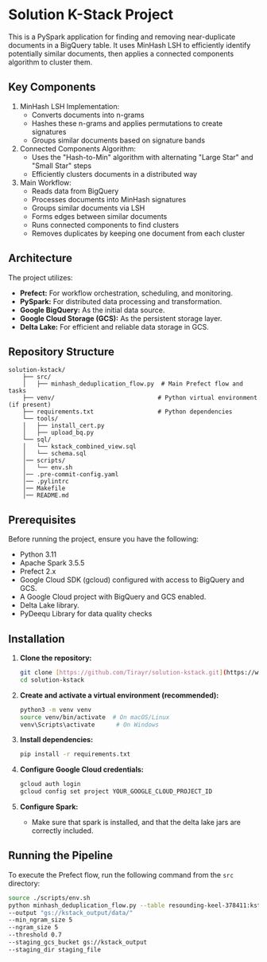 # Solution K-Stack Project

This is a PySpark application for finding and removing near-duplicate documents in a BigQuery table. It uses MinHash LSH to efficiently identify potentially similar documents, then applies a connected components algorithm to cluster them.
## Key Components
1. MinHash LSH Implementation:
    * Converts documents into n-grams
    * Hashes these n-grams and applies permutations to create signatures
    * Groups similar documents based on signature bands
2. Connected Components Algorithm:
   * Uses the "Hash-to-Min" algorithm with alternating "Large Star" and "Small Star" steps
   * Efficiently clusters documents in a distributed way
3. Main Workflow:
   * Reads data from BigQuery
   * Processes documents into MinHash signatures
   * Groups similar documents via LSH
   * Forms edges between similar documents
   * Runs connected components to find clusters
   * Removes duplicates by keeping one document from each cluster

## Architecture

The project utilizes:

* **Prefect:** For workflow orchestration, scheduling, and monitoring.
* **PySpark:** For distributed data processing and transformation.
* **Google BigQuery:** As the initial data source.
* **Google Cloud Storage (GCS):** As the persistent storage layer.
* **Delta Lake:** For efficient and reliable data storage in GCS.

## Repository Structure

    solution-kstack/
        ├── src/
        │   ├── minhash_deduplication_flow.py  # Main Prefect flow and tasks
        ├── venv/                             # Python virtual environment (if present)
        ├── requirements.txt                  # Python dependencies
        └── tools/
        │   ├── install_cert.py
        │   ├── upload_bq.py
        └── sql/
        │   └── kstack_combined_view.sql
        │   └── schema.sql
        │── scripts/
        │   └── env.sh
        │── .pre-commit-config.yaml
        │── .pylintrc
        │── Makefile
        │── README.md

## Prerequisites

Before running the project, ensure you have the following:

* Python 3.11
* Apache Spark 3.5.5
* Prefect 2.x
* Google Cloud SDK (gcloud) configured with access to BigQuery and GCS.
* A Google Cloud project with BigQuery and GCS enabled.
* Delta Lake library.
* PyDeequ Library for data quality checks

## Installation

1.  **Clone the repository:**

    ```bash
    git clone [https://github.com/Tirayr/solution-kstack.git](https://www.google.com/search?q=https://github.com/Tirayr/solution-kstack.git)
    cd solution-kstack
    ```

2.  **Create and activate a virtual environment (recommended):**

    ```bash
    python3 -m venv venv
    source venv/bin/activate  # On macOS/Linux
    venv\Scripts\activate      # On Windows
    ```

3.  **Install dependencies:**

    ```bash
    pip install -r requirements.txt
    ```

4.  **Configure Google Cloud credentials:**

    ```bash
    gcloud auth login
    gcloud config set project YOUR_GOOGLE_CLOUD_PROJECT_ID
    ```

5.  **Configure Spark:**
    * Make sure that spark is installed, and that the delta lake jars are correctly included.

## Running the Pipeline

To execute the Prefect flow, run the following command from the `src` directory:

```bash
source ./scripts/env.sh
python minhash_deduplication_flow.py --table resounding-keel-378411:kstack.kstack_combined_view 
--output "gs://kstack_output/data/"
--min_ngram_size 5 
--ngram_size 5 
--threshold 0.7 
--staging_gcs_bucket gs://kstack_output 
--staging_dir staging_file
```
